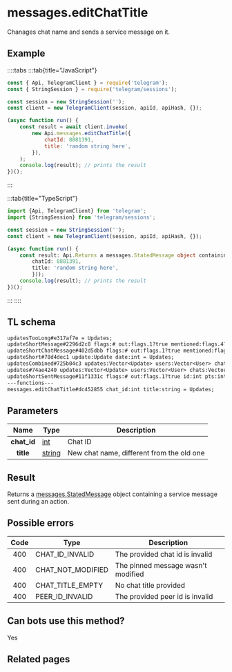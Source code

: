 # messages.editChatTitle

Chanages chat name and sends a service message on it.

## Example

::::tabs
:::tab{title="JavaScript"}

```js
const { Api, TelegramClient } = require('telegram');
const { StringSession } = require('telegram/sessions');

const session = new StringSession('');
const client = new TelegramClient(session, apiId, apiHash, {});

(async function run() {
    const result = await client.invoke(
        new Api.messages.editChatTitle({
            chatId: 8881391,
            title: 'random string here',
        }),
    );
    console.log(result); // prints the result
})();
```

:::

:::tab{title="TypeScript"}

```ts
import {Api, TelegramClient} from 'telegram';
import {StringSession} from 'telegram/sessions';

const session = new StringSession('');
const client = new TelegramClient(session, apiId, apiHash, {});

(async function run() {
    const result: Api.Returns a messages.StatedMessage object containing a service message sent during an action. = await client.invoke(new Api.messages.editChatTitle({
		chatId: 8881391,
		title: 'random string here',
		}));
    console.log(result); // prints the result
})();

```

:::
::::

## TL schema

```txt
updatesTooLong#e317af7e = Updates;
updateShortMessage#2296d2c8 flags:# out:flags.1?true mentioned:flags.4?true media_unread:flags.5?true silent:flags.13?true id:int user_id:int message:string pts:int pts_count:int date:int fwd_from:flags.2?MessageFwdHeader via_bot_id:flags.11?int reply_to:flags.3?MessageReplyHeader entities:flags.7?Vector<MessageEntity> = Updates;
updateShortChatMessage#402d5dbb flags:# out:flags.1?true mentioned:flags.4?true media_unread:flags.5?true silent:flags.13?true id:int from_id:int chat_id:int message:string pts:int pts_count:int date:int fwd_from:flags.2?MessageFwdHeader via_bot_id:flags.11?int reply_to:flags.3?MessageReplyHeader entities:flags.7?Vector<MessageEntity> = Updates;
updateShort#78d4dec1 update:Update date:int = Updates;
updatesCombined#725b04c3 updates:Vector<Update> users:Vector<User> chats:Vector<Chat> date:int seq_start:int seq:int = Updates;
updates#74ae4240 updates:Vector<Update> users:Vector<User> chats:Vector<Chat> date:int seq:int = Updates;
updateShortSentMessage#11f1331c flags:# out:flags.1?true id:int pts:int pts_count:int date:int media:flags.9?MessageMedia entities:flags.7?Vector<MessageEntity> = Updates;
---functions---
messages.editChatTitle#dc452855 chat_id:int title:string = Updates;
```

## Parameters

|    Name     | Type                                            | Description                               |
| :---------: | ----------------------------------------------- | ----------------------------------------- |
| **chat_id** | [int](https://core.telegram.org/type/int)       | Chat ID                                   |
|  **title**  | [string](https://core.telegram.org/type/string) | New chat name, different from the old one |

## Result

Returns a [messages.StatedMessage](https://core.telegram.org/type/messages.StatedMessage) object containing a service message sent during an action.

## Possible errors

| Code | Type              | Description                        |
| :--: | ----------------- | ---------------------------------- |
| 400  | CHAT_ID_INVALID   | The provided chat id is invalid    |
| 400  | CHAT_NOT_MODIFIED | The pinned message wasn't modified |
| 400  | CHAT_TITLE_EMPTY  | No chat title provided             |
| 400  | PEER_ID_INVALID   | The provided peer id is invalid    |

## Can bots use this method?

Yes

## Related pages
